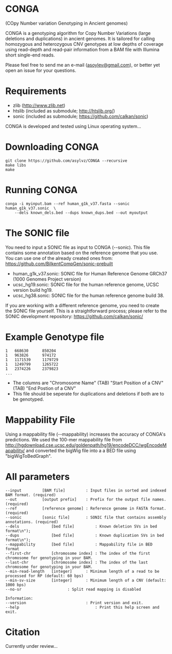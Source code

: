 CONGA 
======
(COpy Number variation Genotyping in Ancient genomes) 

CONGA is a genotyping algorithm for Copy Number Variations (large deletions and duplications) in ancient genomes. It is tailored for calling homozygous and heterozygous CNV genotypes at low depths of coverage using read-depth and read-pair information from a BAM file with Illumina short single-end reads.

Please feel free to send me an e-mail (asoylev@gmail.com), or better yet open an issue for your questions.


Requirements
============

 * zlib   	(http://www.zlib.net)
 * htslib	(included as submodule; http://htslib.org/)
 * sonic  	(included as submodule; https://github.com/calkan/sonic)

CONGA is developed and tested using Linux operating system... 

Downloading CONGA
===============

	git clone https://github.com/asylvz/CONGA --recursive
	make libs
	make
	

Running CONGA
===========================

	conga -i myinput.bam --ref human_g1k_v37.fasta --sonic human_g1k_v37.sonic  \
		--dels known_dels.bed --dups known_dups.bed --out myoutput


The SONIC file
=============

You need to input a SONIC file as input to CONGA (--sonic). This file contains some annotation based on the reference genome that you use. You can use one of the already created ones from: https://github.com/BilkentCompGen/sonic-prebuilt

 * human_g1k_v37.sonic: SONIC file for Human Reference Genome GRCh37 (1000 Genomes Project version)
 * ucsc_hg19.sonic: SONIC file for the human reference genome, UCSC version build hg19.
 * ucsc_hg38.sonic: SONIC file for the human reference genome build 38.

If you are working with a different reference genome, you need to create the SONIC file yourself. This is a straightforward process; please refer to the SONIC development repository: https://github.com/calkan/sonic/


Example Genotype file
=====================

	1	668630		850204
	1	963826		974172
	1	1171539		1179729
	1	1249799		1265722
	1	2374226		2379823
	...

* The columns are "Chromosome Name" (TAB) "Start Position of a CNV" (TAB) "End Postion of a CNV"
* This file should be seperate for duplications and deletions if both are to be genotyped.


Mappability File
================
Using a mappability file (--mappability) increases the accuracy of CONGA's predictions. We used the 100-mer mappability file from http://hgdownload.cse.ucsc.edu/goldenpath/hg19/encodeDCC/wgEncodeMapability/ and converted the bigWig file into a a BED file using "bigWigToBedGraph".


All parameters
==============

	--input 		[BAM file]         : Input files in sorted and indexed BAM format. (required)
	--out   		[output prefix]    : Prefix for the output file names. (required)
	--ref   		[reference genome] : Reference genome in FASTA format. (required)
	--sonic 		[sonic file]       : SONIC file that contains assembly annotations. (required)
	--dels          	[bed file]         : Known deletion SVs in bed format\n");
	--dups          	[bed file]         : Known duplication SVs in bed format\n");
	--mappability   	[bed file]         : Mappability file in BED format
	--first-chr     	[chromosome index] : The index of the first chromosome for genotyping in your BAM.
	--last-chr      	[chromosome index] : The index of the last chromosome for genotyping in your BAM.
	--min-read-length	[integer]	   : Minimum length of a read to be processed for RP (default: 60 bps)
	--min-sv-size		[integer]	   : Minimum length of a CNV (default: 1000 bps)
	--no-sr					   : Split read mapping is disabled
	
	Information:
	--version                  		   : Print version and exit.
	--help 		                           : Print this help screen and exit.


Citation
========
Currently under review...
